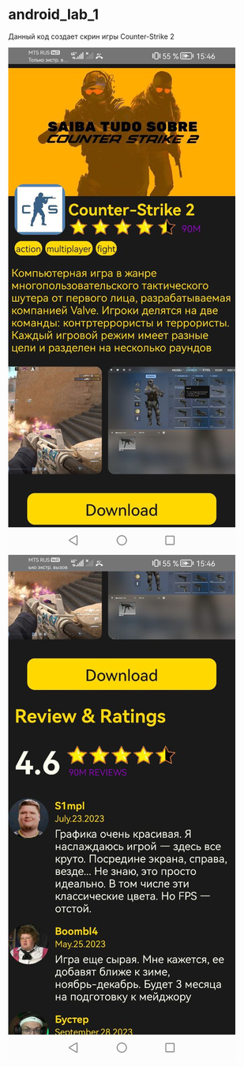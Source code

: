 # android_lab_1
Данный код создает скрин игры Counter-Strike 2

![Image alt](https://github.com/Paxiutckin/android_lab_1/blob/master/photo_5359439988325993537_y.jpg)
![Image alt](https://github.com/Paxiutckin/android_lab_1/blob/master/photo_5359439988325993538_y.jpg)
